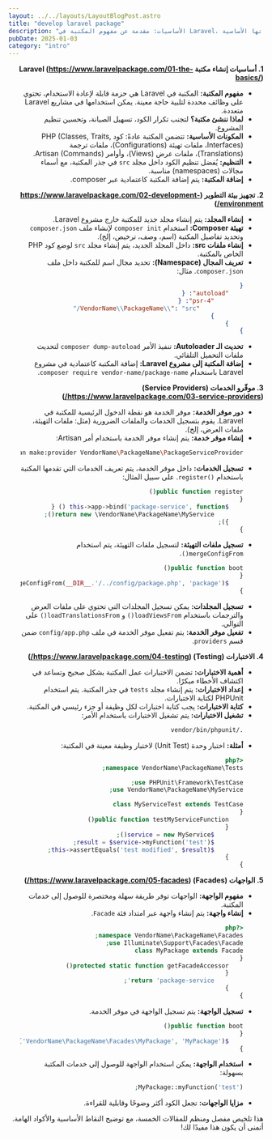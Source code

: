 ```yaml
---
layout: ../../layouts/LayoutBlogPost.astro
title: "develop laravel package"
description: "الأساسيات: مقدمة عن مفهوم المكتبة في Laravel، وأهميتها، ومكوناتها الأساسية"
pubDate: 2025-01-03
category: "intro"
---
```


<div dir="rtl">

**1. أساسيات إنشاء مكتبة Laravel (https://www.laravelpackage.com/01-the-basics/)**

*   **مفهوم المكتبة:** المكتبة في Laravel هي حزمة قابلة لإعادة الاستخدام، تحتوي على وظائف محددة لتلبية حاجة معينة. يمكن استخدامها في مشاريع Laravel متعددة.
*   **لماذا ننشئ مكتبة؟** لتجنب تكرار الكود، تسهيل الصيانة، وتحسين تنظيم المشروع.
*   **المكونات الأساسية:** تتضمن المكتبة عادةً: كود PHP (Classes, Traits, Interfaces)، ملفات تهيئة (Configurations)، ملفات ترجمة (Translations)، ملفات عرض (Views)، وأوامر Artisan (Commands).
*   **التنظيم:** يُفضل تنظيم الكود داخل مجلد `src` في جذر المكتبة، مع أسماء مجالات (namespaces) مناسبة.
*   **إضافة المكتبة:** يتم إضافة المكتبة كاعتمادية عبر composer.

**2. تجهيز بيئة التطوير (https://www.laravelpackage.com/02-development-environment/)**

*   **إنشاء المجلد:** يتم إنشاء مجلد جديد للمكتبة خارج مشروع Laravel.
*   **تهيئة Composer:** استخدام `composer init` لإنشاء ملف `composer.json` وتحديد تفاصيل المكتبة (اسم، وصف، ترخيص، إلخ).
*   **إنشاء ملفات src:** داخل المجلد الجديد، يتم إنشاء مجلد `src` لوضع كود PHP الخاص بالمكتبة.
*   **تعريف المجال (Namespace):** تحديد مجال اسم للمكتبة داخل ملف `composer.json`. مثال:
    ```json
    {
        "autoload": {
            "psr-4": {
                "VendorName\\PackageName\\": "src/"
            }
        }
    }
    ```
*   **تحديث الـ Autoloader:** تنفيذ الأمر `composer dump-autoload` لتحديث ملفات التحميل التلقائي.
*   **إضافة المكتبة إلى مشروع Laravel:** إضافة المكتبة كاعتمادية في مشروع Laravel باستخدام `composer require vendor-name/package-name`.

**3. موفّرو الخدمات (Service Providers) (https://www.laravelpackage.com/03-service-providers/)**

*   **دور موفر الخدمة:** موفر الخدمة هو نقطة الدخول الرئيسية للمكتبة في Laravel. يقوم بتسجيل الخدمات والملفات الضرورية (مثل: ملفات التهيئة، ملفات العرض، إلخ).
*   **إنشاء موفر خدمة:** يتم إنشاء موفر الخدمة باستخدام أمر Artisan:
    ```bash
    php artisan make:provider VendorName\PackageName\PackageServiceProvider
    ```
*   **تسجيل الخدمات:** داخل موفر الخدمة، يتم تعريف الخدمات التي تقدمها المكتبة باستخدام  <span dir="ltr">`register()`</span>. على سبيل المثال:
    ```php
    public function register()
    {
        $this->app->bind('package-service', function () {
            return new \VendorName\PackageName\MyService();
        });
    }
    ```
*   **تسجيل ملفات التهيئة:** لتسجيل ملفات التهيئة، يتم استخدام `mergeConfigFrom()`.
    ```php
    public function boot()
    {
        $this->mergeConfigFrom(__DIR__.'/../config/package.php', 'package');
    }
    ```
*   **تسجيل المجلدات:** يمكن تسجيل المجلدات التي تحتوي على ملفات العرض والترجمات باستخدام `loadViewsFrom()` و `loadTranslationsFrom()` على التوالي.
*   **تفعيل موفر الخدمة:** يتم تفعيل موفر الخدمة في ملف `config/app.php` ضمن قسم `providers`.

**4. الاختبارات (Testing) (https://www.laravelpackage.com/04-testing/)**

*   **أهمية الاختبارات:** تضمن الاختبارات عمل المكتبة بشكل صحيح وتساعد في اكتشاف الأخطاء مبكرًا.
*   **إعداد الاختبارات:** يتم إنشاء مجلد `tests` في جذر المكتبة. يتم استخدام PHPUnit لكتابة الاختبارات.
*   **كتابة الاختبارات:** يجب كتابة اختبارات لكل وظيفة أو جزء رئيسي في المكتبة.
*   **تشغيل الاختبارات:** يتم تشغيل الاختبارات باستخدام الأمر:
    ```bash
    ./vendor/bin/phpunit
    ```
*   **أمثلة:** اختبار وحدة (Unit Test) لاختبار وظيفة معينة في المكتبة:
    ```php
    <?php
    namespace VendorName\PackageName\Tests;

    use PHPUnit\Framework\TestCase;
    use VendorName\PackageName\MyService;

    class MyServiceTest extends TestCase
    {
        public function testMyServiceFunction()
        {
            $service = new MyService();
            $result = $service->myFunction('test');
            $this->assertEquals('test modified', $result);
        }
    }
    ```

**5. الواجهات (Facades) (https://www.laravelpackage.com/05-facades/)**

*   **مفهوم الواجهة:** الواجهات توفر طريقة سهلة ومختصرة للوصول إلى خدمات المكتبة.
*   **إنشاء واجهة:** يتم إنشاء واجهة عبر امتداد فئة `Facade`.
    ```php
    <?php
    namespace VendorName\PackageName\Facades;
    use Illuminate\Support\Facades\Facade;
    class MyPackage extends Facade
    {
        protected static function getFacadeAccessor()
        {
            return 'package-service';
        }
    }
    ```
*   **تسجيل الواجهة:** يتم تسجيل الواجهة في موفر الخدمة.
    ```php
    public function boot()
    {
        $this->app->alias('VendorName\PackageName\Facades\MyPackage', 'MyPackage');
    }
    ```
*   **استخدام الواجهة:** يمكن استخدام الواجهة للوصول إلى خدمات المكتبة بسهولة:
    ```php
    MyPackage::myFunction('test');
    ```
*   **مزايا الواجهات:** تجعل الكود أكثر وضوحًا وقابلية للقراءة.

هذا تلخيص مفصل ومنظم للمقالات الخمسة، مع توضيح النقاط الأساسية والأكواد الهامة. أتمنى أن يكون هذا مفيدًا لك!
</div>
